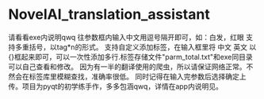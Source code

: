 # NovelAI_translation_assistant
请看看exe内说明qwq 往参数框内输入中文用逗号隔开即可，如：白发，红眼 支持多重括号，以tag*n的形式。 支持自定义添加标签，在输入框里将 中文 英文 以{}框起来即可，可以一次性添加多行.标签存储文件"parm_total.txt"和exe同目录可以自己查看和修改。 因为有一半的翻译使用的爬虫，所以请保证网络正常。不然会在标签库里模糊查找，准确率很低。 同时记得在输入完参数后选择确定上传。项目为pyqt的初学练手作，多多包涵qwq，详情在app内说明见。
